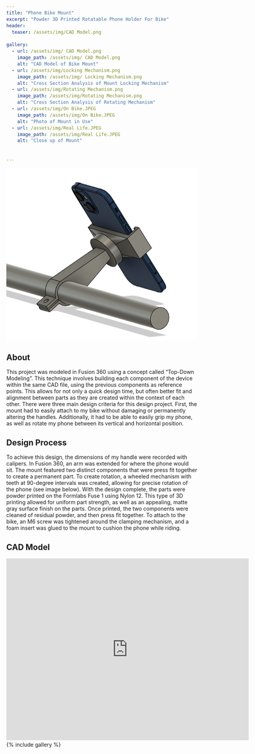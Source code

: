 ```yaml
---
title: "Phone Bike Mount"
excerpt: "Powder 3D Printed Rotatable Phone Holder For Bike"
header:
  teaser: /assets/img/CAD Model.png

gallery:
  - url: /assets/img/ CAD Model.png
    image_path: /assets/img/ CAD Model.png
    alt: "CAD Model of Bike Mount"
  - url: /assets/img/Locking Mechanism.png
    image_path: /assets/img/ Locking Mechanism.png
    alt: "Cross Section Analysis of Mount Locking Mechanism"
  - url: /assets/img/Rotating Mechanism.png
    image_path: /assets/img/Rotating Mechanism.png
    alt: "Cross Section Analysis of Rotating Mechanism"
  - url: /assets/img/On Bike.JPEG
    image_path: /assets/img/On Bike.JPEG
    alt: "Photo of Mount in Use"
  - url: /assets/img/Real Life.JPEG
    image_path: /assets/img/Real Life.JPEG
    alt: "Close up of Mount"

   
---
```


<img src="/assets/img/CAD Model.png" alt="Philip Butcher" style="width:900px;"/>

## About
This project was modeled in Fusion 360 using a concept called “Top-Down Modeling”. This technique involves building each component of the device within the same CAD file, using the previous components as reference points. This allows for not only a quick design time, but often better fit and alignment between parts as they are created within the context of each other. There were three main design criteria for this design project. First, the mount had to easily attach to my bike without damaging or permanently altering the handles. Additionally, it had to be able to easily grip my phone, as well as rotate my phone between its vertical and horizontal position. 

## Design Process

To achieve this design, the dimensions of my handle were recorded with calipers. In Fusion 360, an arm was extended for where the phone would sit. The mount featured two distinct components that were press fit together to create a permanent part. To create rotation, a wheeled mechanism with teeth at 90-degree intervals was created, allowing for precise rotation of the phone (see image below). With the design complete, the parts were powder printed on the Formlabs Fuse 1 using Nylon 12. This type of 3D printing allowed for uniform part strength, as well as an appealing, matte gray surface finish on the parts. Once printed, the two components were cleaned of residual powder, and then press fit together. To attach to the bike, an M6 screw was tightened around the clamping mechanism, and a foam insert was glued to the mount to cushion the phone while riding.

## CAD Model
<iframe src="https://vanderbilt643.autodesk360.com/shares/public/SH286ddQT78850c0d8a4894612d11878362a?mode=embed" width="640" height="480" allowfullscreen="true" webkitallowfullscreen="true" mozallowfullscreen="true"  frameborder="0"></iframe>
{% include gallery %}
